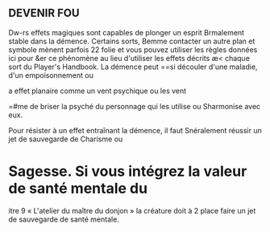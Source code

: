 ## DEVENIR FOU


Dw-rs effets magiques sont capables de plonger un esprit
Brmalement stable dans la démence. Certains sorts,
Bemme contacter un autre plan et symbole mènent parfois
22 folie et vous pouvez utiliser les règles données ici pour
&er ce phénomène au lieu d'utiliser les effets décrits
æ< chaque sort du Player's Handbook. La démence peut
==si découler d'une maladie, d'un empoisonnement ou

a effet planaire comme un vent psychique ou les vent

=#me de briser la psyché du personnage qui les utilise ou
Sharmonise avec eux.

Pour résister à un effet entraînant la démence, il faut
Snéralement réussir un jet de sauvegarde de Charisme ou
# Sagesse. Si vous intégrez la valeur de santé mentale du
itre 9 « L'atelier du maître du donjon » la créature doit à
2 place faire un jet de sauvegarde de santé mentale.
